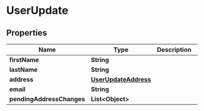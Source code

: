 

# UserUpdate

## Properties

Name | Type | Description | Notes
------------ | ------------- | ------------- | -------------
**firstName** | **String** |  |  [optional]
**lastName** | **String** |  |  [optional]
**address** | [**UserUpdateAddress**](UserUpdateAddress.md) |  |  [optional]
**email** | **String** |  |  [optional]
**pendingAddressChanges** | **List&lt;Object&gt;** |  |  [optional]





